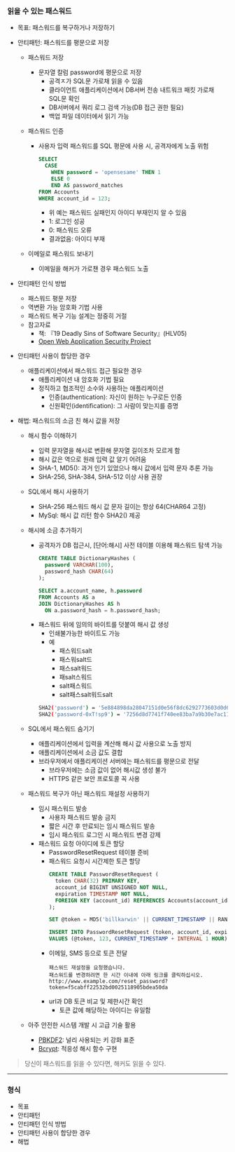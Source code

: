 ### 읽을 수 있는 패스워드

- 목표: 패스워드를 복구하거나 저장하기
- 안티패턴: 패스워드를 평문으로 저장
  - 패스워드 저장
    - 문자열 칼럼 password에 평문으로 저장
      - 공격ㅈ가 SQL문 가로채 읽을 수 있음
      - 클라이언트 애플리케이션에서 DB서버 전송 내트워크 패킷 가로채 SQL문 확인
      - DB서버에서 쿼리 로그 검색 가능(DB 접근 권한 필요)
      - 백업 파일 데이터에서 읽기 가능

  - 패스워드 인증
    - 사용자 입력 패스워드를 SQL 평문에 사용 시, 공격자에게 노출 위험
      ```SQL
      SELECT
        CASE
          WHEN password = 'opensesame' THEN 1
          ELSE 0
          END AS password_matches
      FROM Accounts
      WHERE account_id = 123;
      ```
      - 위 예는 패스워드 실패인지 아이디 부재인지 알 수 있음
      - 1: 로그인 성공
      - 0: 패스워드 오류
      - 결과없음: 아이디 부재

  - 이메일로 패스워드 보내기
    - 이메일을 해커가 가로챈 경우 패스워드 노출

- 안티패턴 인식 방법
  - 패스워드 평문 저장
  - 역변환 가능 암호화 기법 사용
  - 패스워드 복구 기능 설계는 정중히 거절
  - 참고자료
    - 책: 『19 Deadly Sins of Software Security』(HLV05)
    - [Open Web Application Security Project](http://owasp.org)

- 안티패턴 사용이 합당한 경우
  - 애플리케이션에서 패스워드 접근 필요한 경우
    - 애플리케이션 내 암호화 기법 필요
    - 정직하고 협조적인 소수와 사용하는 애플리케이션
      - 인증(authentication): 자신이 원하는 누구로든 인증
      - 신원확인(identification): 그 사람이 맞는지를 증명

- 해법: 패스워드의 소금 친 해시 값을 저장
  - 해시 함수 이해하기
    - 입력 문자열을 해시로 변환해 문자열 길이조차 모르게 함
    - 해시 값은 역으로 원래 입력 값 알기 어려움
    - SHA-1, MD5(): 과거 인기 있었으나 해시 값에서 입력 문자 추론 가능
    - SHA-256, SHA-384, SHA-512 이상 사용 권장
  - SQL에서 해시 사용하기
    - SHA-256 패스워드 해시 값 문자 길이는 항상 64(CHAR64 고정)
    - MySql: 해시 값 리턴 함수 SHA2() 제공
  - 해시에 소금 추가하기
    - 공격자가 DB 접근시, [단어:해시] 사전 테이블 이용해 패스워드 탐색 가능
      ```SQL
      CREATE TABLE DictionaryHashes (
        password VARCHAR(100),
        password_hash CHAR(64)
      );

      SELECT a.account_name, h.password
      FROM Accounts AS a
      JOIN DictionaryHashes AS h
        ON a.password_hash = h.password_hash;
      ```
    - 패스워드 뒤에 임의의 바이트를 덧붙여 해시 값 생성
      - 인쇄불가능한 바이트도 가능
      - 예
        - 패스워드salt
        - 패스워salt드
        - 패스salt워드
        - 패salt스워드
        - salt패스워드
        - salt패스salt워드salt
      ```bash
      SHA2('password') = '5e884898da28047151d0e56f8dc6292773603d0d6aabbdd62a11ef721d1542d8'
      SHA2('password-0xT!sp9') = '7256d8d7741f740ee83ba7a9b30e7ac11fcd9dbd7a0147f4cc83c62dd6e0c45b'
      ```
  - SQL에서 패스워드 숨기기
    - 애플리케이션에서 입력을 계산해 해시 값 사용으로 노출 방지
    - 애플리케이션에서 소금 값도 결합 
    - 브라우저에서 애플리케이션 서버에는 패스워드를 평문으로 전달
      - 브라우저에는 소금 값이 없어 해시값 생성 불가
      - HTTPS 같은 보안 프로토콜 꼭 사용
  - 패스워드 복구가 아닌 패스워드 재설정 사용하기
    - 임시 패스워드 발송
      - 사용자 패스워드 발송 금지
      - 짧은 시간 후 만료되는 임시 패스워드 발송
      - 임시 패스워드 로그인 시 패스워드 변경 강제
    - 패스워드 요청 아이디에 토큰 할당
      - PasswordResetRequest 테이블 준비
      - 패스워드 요청시 시간제한 토큰 할당
        ```SQL
        CREATE TABLE PasswordResetRequest (
          token CHAR(32) PRIMARY KEY,
          account_id BIGINT UNSIGNED NOT NULL,
          expiration TIMESTAMP NOT NULL,
          FOREIGN KEY (account_id) REFERENCES Accounts(account_id)
        );

        SET @token = MD5('billkarwin' || CURRENT_TIMESTAMP || RAND());

        INSERT INTO PasswordResetRequest (token, account_id, expiration)
        VALUES (@token, 123, CURRENT_TIMESTAMP + INTERVAL 1 HOUR);
        ```
      - 이메일, SMS 등으로 토큰 전달
        ```
        패스워드 재설정을 요청했습니다.
        패스워드를 변경하려면 한 시간 이내에 아래 링크를 클릭하십시오.
        http://www.example.com/reset_password?token=f5cabff22532bd0025118905bdea50da
        ```
      - url과 DB 토큰 비교 및 제한시간 확인
        - 토큰 값에 해당하는 아이디는 유일함

  - 아주 안전한 시스템 개발 시 고급 기술 활용
    - [PBKDF2](http://tools.ietf.org/html/rfc2898): 널리 사용되는 키 강화 표준
    - [Bcrypt](http://bcrypt.sourceforge.net): 적응성 해시 함수 구현

> 당신이 패스워드를 읽을 수 있다면, 해커도 읽을 수 있다.

---

### 형식

- 목표
- 안티패턴
- 안티패턴 인식 방법
- 안티패턴 사용이 합당한 경우
- 해법